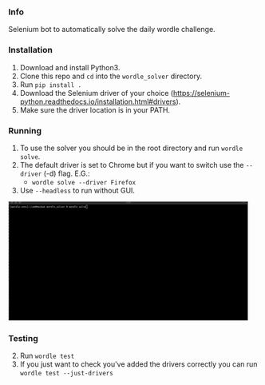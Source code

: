 ### Info
Selenium bot to automatically solve the daily wordle challenge.

### Installation
1. Download and install Python3.
2. Clone this repo and `cd` into the `wordle_solver` directory.
3. Run `pip install .`
4. Download the Selenium driver of your choice (https://selenium-python.readthedocs.io/installation.html#drivers).
5. Make sure the driver location is in your PATH.

### Running
1. To use the solver you should be in the root directory and run `wordle solve`.
2. The default driver is set to Chrome but if you want to switch use the `--driver` (-d) flag. E.G.:
    - `wordle solve --driver Firefox`
3. Use `--headless` to run without GUI.

![](demo.gif)

### Testing
2. Run `wordle test`
3. If you just want to check you've added the drivers correctly you can run `wordle test --just-drivers`
